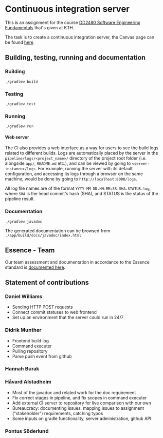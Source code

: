 # Continuous integration server

This is an assignment for the course [DD2480 Software Engineering Fundamentals](https://www.kth.se/student/kurser/kurs/DD2480?l=en) that's given at KTH.

The task is to create a continuous integration server, the Canvas page can be found [here](https://canvas.kth.se/courses/37918/assignments/235346).

## Building, testing, running and documentation

### Building

`./gradlew build`

### Testing

`./gradlew test`

### Running

`./gradlew run`

#### Web server

The CI also provides a web interface as a way for users to see the build logs related to different builds. Logs are
automatically placed by the server in the `pipeline/logs/<project_name>/` directory of the project root folder (i.e.
alongside `app/`, `README.md` etc.), and can be viewed by going to `<server-instance>/logs`. For example, running the
server with its default configuration, and accessing its logs through a browser on the same machine, would be done by
going to `http://localhost:8080/logs`.

All log file names are of the format `YYYY-MM-DD.HH:MM:SS.SHA.STATUS.log`, where `SHA` is the head commit's hash (SHA),
and STATUS is the status of the pipeline result.

### Documentation

`./gradlew javadoc`

The generated documentation can be browsed from `./app/build/docs/javadoc/index.html`

## Essence - Team

Our team assessment and documentation in accordance to the Essence standard is [documented here](./Essence.md).

## Statement of contributions

### Daniel Williams

* Sending HTTP POST requests
* Connect commit statuses to web frontend
* Set up an environment that the server could run in 24/7

### Didrik Munther

* Frontend build log
* Command executer
* Pulling repository
* Parse push event from github

### Hannah Burak

### Håvard Alstadheim

* Most of the javadoc and related work for the doc requirement
* Fix correct stages in pipeline, and fix scopes in command executer
* Add external CI server to repository for live comparison with our own
* Bureaucracy: documenting issues, mapping issues to assignment ("stakeholder") requirements, catching typos
* Some inputs on gradle functionality, server administration, github API

### Pontus Söderlund

